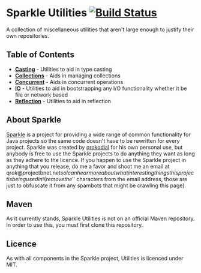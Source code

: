 Sparkle Utilities [![Build Status](https://travis-ci.org/SparkleCommons/Utilities.svg)](https://travis-ci.org/SparkleCommons/Utilities)
========================================================================================================================

A collection of miscellaneous utilities that aren't large enough to justify their own repositories.

## Table of Contents

* [**Casting**](https://github.com/SparkleCommons/Utilities/tree/master/src/main/java/com/github/qrokodial/sparkle/utilities/casting) - Utilities to aid in type casting
* [**Collections**](https://github.com/SparkleCommons/Utilities/tree/master/src/main/java/com/github/qrokodial/sparkle/utilities/collections) - Aids in managing collections
* [**Concurrent**](https://github.com/SparkleCommons/Utilities/tree/master/src/main/java/com/github/qrokodial/sparkle/utilities/concurrent) - Aids in concurrent operations
* [**IO**](https://github.com/SparkleCommons/Utilities/tree/master/src/main/java/com/github/qrokodial/sparkle/utilities/io) - Utilities to aid in bootstrapping any I/O functionality whether it be file or network based
* [**Reflection**](https://github.com/SparkleCommons/Utilities/tree/master/src/main/java/com/github/qrokodial/sparkle/utilities/reflection) - Utilities to aid in reflection

## About Sparkle

[Sparkle](https://github.com/SparkleCommons) is a project for providing a wide range of common functionality for Java 
projects so the same code doesn't have to be rewritten for every project. Sparkle was created by 
[qrokodial](https://github.com/qrokodial) for his own personal use, but anybody is free to use the Sparkle projects to 
do anything they want as long as they adhere to the licence. If you happen to use the Sparkle project in anything that 
you release, do me a favor and shoot me an email at qr$ok@pr$ojectbnet.n$et so I can hear more about what interesting 
things this project is being used in! (remove the '$' characters from the email address, those are just to obfuscate it 
from any spambots that might be crawling this page).

## Maven

As it currently stands, Sparkle Utilities is not on an official Maven repository. In order to use this, you must first 
clone this repository.

## Licence

As with all components in the Sparkle project, Utilities is licenced under MIT.